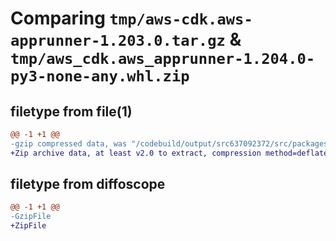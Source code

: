 # Comparing `tmp/aws-cdk.aws-apprunner-1.203.0.tar.gz` & `tmp/aws_cdk.aws_apprunner-1.204.0-py3-none-any.whl.zip`

## filetype from file(1)

```diff
@@ -1 +1 @@
-gzip compressed data, was "/codebuild/output/src637092372/src/packages/@aws-cdk/aws-apprunner/dist/python/aws-cdk.aws-apprunner-1.203.0.tar", last modified: Wed May 31 18:49:33 2023, max compression
+Zip archive data, at least v2.0 to extract, compression method=deflate
```

## filetype from diffoscope

```diff
@@ -1 +1 @@
-GzipFile
+ZipFile
```

